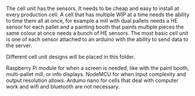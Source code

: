 The cell unit has the sensors. It needs to be cheap and easy to install at every production cell. A cell that has multiple WIP at a time needs the ability to time them all at once, for example a mill with dual pallets needs a HE sensor for each pallet and a painting booth that paints multiple pieces the same colour at once needs a bunch of HE sensors.
The most basic cell unit is one of each sensor attached to an arduino with the ability to send data to the server.

Different cell unit designs will be placed in this folder.

Raspberry Pi module for when a screen is needed, like with the paint booth, multi-pallet mill, or info displays.
NodeMCU for when input complexity and output resolution allows.
Arduino nano for cells that deal with computer work and wifi and bluetooth are not necessary.